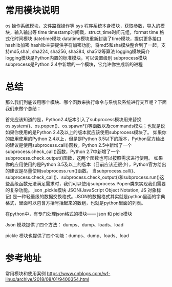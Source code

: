 # 常用模块说明
os 操作系统模块，文件路径操作等
sys 程序系统本身模块，获取参数，导入的模块，输入输出等
time timestamp时间戳，struct_time时间元组，format time 格式化时间模块 
datetime模块 datatime模块重新封装了time模块，提供更多接口
hashlib加密 hashlib主要提供字符加密功能，将md5和sha模块整合到了一起，支持md5,sha1, sha224, sha256, sha384, sha512等算法
logging模块简介 logging模块是Python内置的标准模块，可以设置级别
subprocess模块 subprocess是Python 2.4中新增的一个模块，它允许你生成新的进程
# 总结
那么我们到底该用哪个模块、哪个函数来执行命令与系统及系统进行交互呢？下面我们来做个总结：

首先应该知道的是，Python2.4版本引入了subprocess模块用来替换os.system()、os.popen()、os.spawn*()等函数以及commands模块；也就是说如果你使用的是Python 2.4及以上的版本就应该使用subprocess模块了。
如果你的应用使用的Python 2.4以上，但是是Python 3.5以下的版本，Python官方给出的建议是使用subprocess.call()函数。Python 2.5中新增了一个subprocess.check_call()函数，Python 2.7中新增了一个subprocess.check_output()函数，这两个函数也可以按照需求进行使用。
如果你的应用使用的是Python 3.5及以上的版本（目前应该还很少），Python官方给出的建议是尽量使用subprocess.run()函数。
当subprocess.call()、subprocess.check_call()、subprocess.check_output()和subprocess.run()这些高级函数无法满足需求时，我们可以使用subprocess.Popen类来实现我们需要的复杂功能。
json ,pickle模块
JSON(JavaScript Object Notation, JS 对象标记) 是一种轻量级的数据交换格式。JSON的数据格式其实就是python里面的字典格式，里面可以包含方括号括起来的数组，也就是python里面的列表。

在python中，有专门处理json格式的模块—— json 和 picle模块

  Json   模块提供了四个方法： dumps、dump、loads、load

pickle 模块也提供了四个功能：dumps、dump、loads、load

# 参考地址
常用模块和使用案例
https://www.cnblogs.com/wf-linux/archive/2018/08/01/9400354.html

